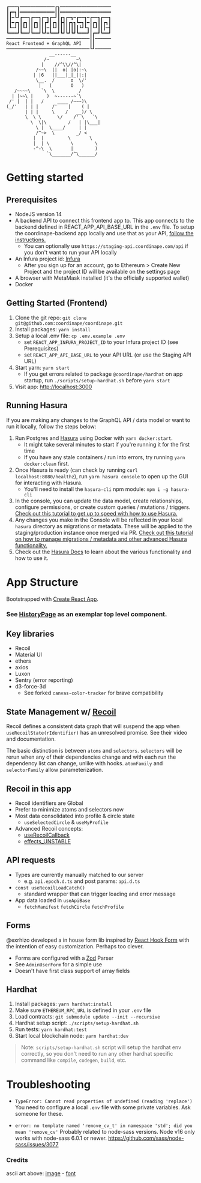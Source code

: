 ```
┏━━━┓━━━━━━━━━━━━━┏┓━━━━━━━━━━━━━━━━━━━
┃┏━┓┃━━━━━━━━━━━━━┃┃━━━━━━━━━━━━━━━━━━━
┃┃━┗┛┏━━┓┏━━┓┏━┓┏━┛┃┏┓┏━┓━┏━━┓━┏━━┓┏━━┓
┃┃━┏┓┃┏┓┃┃┏┓┃┃┏┛┃┏┓┃┣┫┃┏┓┓┗━┓┃━┃┏┓┃┃┏┓┃
┃┗━┛┃┃┗┛┃┃┗┛┃┃┃━┃┗┛┃┃┃┃┃┃┃┃┗┛┗┓┃┗┛┃┃┃━┫
┗━━━┛┗━━┛┗━━┛┗┛━┗━━┛┗┛┗┛┗┛┗━━━┛┃┏━┛┗━━┛
━━━━━━━━━━━━━━━━━━━━━━━━━━━━━━━┃┃━━━━━━
React Frontend + GraphQL API   ┃┃
━━━━━━━━━━━━━━━━━━━━━━━━━━━━━━━┗┛━━━━━━
                __------__
              /~          ~\
             |    //^\\//^\|
           /~~\  ||  o| |o|:~\
          | |6   ||___|_|_||:|
           \__.  /      o  \/'
            |   (       O   )
   /~~~~\    `\  \         /
  | |~~\ |     )  ~------~`\
 /' |  | |   /     ____ /~~~)\
(_/'   | | |     /'    |    ( |
       | | |     \    /   __)/ \
       \  \ \      \/    /' \   `\
         \  \|\        /   | |\___|
           \ |  \____/     | |
           /^~>  \        _/ <
          |  |         \       \
          |  | \        \        \
          -^-\  \       |        )
               `\_______/^\______/
```

# Getting started

## Prerequisites

- NodeJS version 14
- A backend API to connect this frontend app to. This app connects to the backend defined in REACT_APP_API_BASE_URL in the `.env` file. To setup the coordinape-backend app locally and use that as your API, [follow the instructions.](https://github.com/coordinape/coordinape-backend/blob/main/README.md)
  - You can optionally use `https://staging-api.coordinape.com/api` if you don't want to run your API locally
- An Infura project id: [Infura](https://infura.io)
  - After you sign up for an account, go to Ethereum > Create New Project and the project ID will be available on the settings page
- A browser with MetaMask installed (it's the officially supported wallet)
- Docker

## Getting Started (Frontend)

1. Clone the git repo: `git clone git@github.com:coordinape/coordinape.git`
2. Install packages: `yarn install`
3. Setup a local .env file: `cp .env.example .env`
   - set `REACT_APP_INFURA_PROJECT_ID` to your Infura project ID (see Prerequisites)
   - set `REACT_APP_API_BASE_URL` to your API URL (or use the Staging API URL)
4. Start yarn: `yarn start`
   - If you get errors related to package `@coordinape/hardhat` on app startup, run `./scripts/setup-hardhat.sh` before `yarn start`
5. Visit app: [http://localhost:3000](http://localhost:3000)

## Running Hasura

If you are making any changes to the GraphQL API / data model or want to run it locally, follow the steps below:

1. Run Postgres and [Hasura](https://hasura.io/) using Docker with `yarn docker:start`.
   - It might take several minutes to start if you're running it for the first time
   - If you have any stale containers / run into errors, try running `yarn docker:clean` first.
2. Once Hasura is ready (can check by running `curl localhost:8080/healthz`), run `yarn hasura console` to open up the GUI for interacting with Hasura.
   - You'll need to install the `hasura-cli` npm module: `npm i -g hasura-cli`
3. In the console, you can update the data model, create relationships, configure permissions, or create custom queries / mutations / triggers. [Check out this tutorial to get up to speed with how to use Hasura.](https://hasura.io/learn/graphql/hasura/introduction)
4. Any changes you make in the Console will be reflected in your local `hasura` directory as migrations or metadata. These will be applied to the staging/production instance once merged via PR. [Check out this tutorial on how to manage migrations / metadata and other advanced Hasura functionality.](https://hasura.io/learn/graphql/hasura-advanced/introduction/)
5. Check out the [Hasura Docs](https://hasura.io/docs/latest/graphql/core/databases/postgres/index.html) to learn about the various functionality and how to use it.

# App Structure

Bootstrapped with [Create React App](https://github.com/facebook/create-react-app).

### See [HistoryPage](https://github.com/coordinape/coordinape/blob/master/src/pages/HistoryPage/HistoryPage.tsx) as an exemplar top level component.

## Key libraries

- Recoil
- Material UI
- ethers
- axios
- Luxon
- Sentry (error reporting)
- d3-force-3d
  - See forked `canvas-color-tracker` for brave compatibility

## State Management w/ [Recoil](https://recoiljs.org/)

Recoil defines a consistent data graph that will suspend the app when `useRecoilState(rIdentifier)` has an unresolved promise. See their video and documentation.

The basic distinction is between `atoms` and `selectors`. `selectors` will be rerun when any of their dependencies change and with each run the dependency list can change, unlike with hooks. `atomFamily` and `selectorFamily` allow parameterization.

## Recoil in this app

- Recoil identifiers are Global
- Prefer to minimize atoms and selectors now
- Most data consolidated into profile & circle state
  - `useSelectedCircle` & `useMyProfile`
- Advanced Recoil concepts:
  - [useRecoilCallback](https://recoiljs.org/docs/api-reference/core/useRecoilCallback)
  - [effects_UNSTABLE](https://recoiljs.org/docs/guides/atom-effects)

## API requests

- Types are currently manually matched to our server
  - e.g. `api.epoch.d.ts` and post params: `api.d.ts`
- `const useRecoilLoadCatch()`
  - standard wrapper that can trigger loading and error message
- App data loaded in `useApiBase`
  - `fetchManifest` `fetchCircle` `fetchProfile`

## Forms

@exrhizo developed a in house form lib inspired by [React Hook Form](https://react-hook-form.com/) with the intention of easy customization. Perhaps too
clever.

- Forms are configured with a [Zod](https://github.com/colinhacks/zod) Parser
- See `AdminUserForm` for a simple use
- Doesn't have first class support of array fields

## Hardhat

1. Install packages: `yarn hardhat:install`
2. Make sure `ETHEREUM_RPC_URL` is defined in your `.env` file
3. Load contracts: `git submodule update --init --recursive`
4. Hardhat setup script: `./scripts/setup-hardhat.sh`
5. Run tests: `yarn hardhat:test`
6. Start local blockchain node: `yarn hardhat:dev`

> Note: `scripts/setup-hardhat.sh` script will setup the hardhat env correctly, so you don't need to run any other hardhat specific command like `compile`, `codegen`, `build`, etc.

# Troubleshooting

- `TypeError: Cannot read properties of undefined (reading 'replace')`
  You need to configure a local `.env` file with some private variables. Ask someone for these.

- `error: no template named 'remove_cv_t' in namespace 'std'; did you mean 'remove_cv'`
  Probably related to node-sass versions. Node v16 only works with node-sass 6.0.1 or newer. https://github.com/sass/node-sass/issues/3077

### Credits

ascii art above: [image](https://www.asciiart.eu/animals/monkeys) - [font](https://textpaint.net/)
